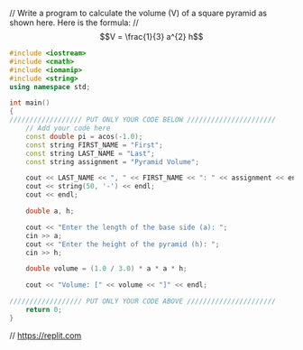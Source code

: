 // Write a program to calculate the volume (V) of a square pyramid as shown
here. Here is the formula:
// $$V = \frac{1}{3} a^{2} h$$
```cpp
#include <iostream>
#include <cmath>
#include <iomanip>
#include <string>
using namespace std;

int main()
{
////////////////// PUT ONLY YOUR CODE BELOW //////////////////////
    // Add your code here
    const double pi = acos(-1.0);
    const string FIRST_NAME = "First";
    const string LAST_NAME = "Last";
    const string assignment = "Pyramid Volume";

    cout << LAST_NAME << ", " << FIRST_NAME << ": " << assignment << endl;
    cout << string(50, '-') << endl;
    cout << endl;

    double a, h;

    cout << "Enter the length of the base side (a): ";
    cin >> a;
    cout << "Enter the height of the pyramid (h): ";
    cin >> h;

    double volume = (1.0 / 3.0) * a * a * h;

    cout << "Volume: [" << volume << "]" << endl;

////////////////// PUT ONLY YOUR CODE ABOVE //////////////////////
    return 0;
}    
```

// https://replit.com